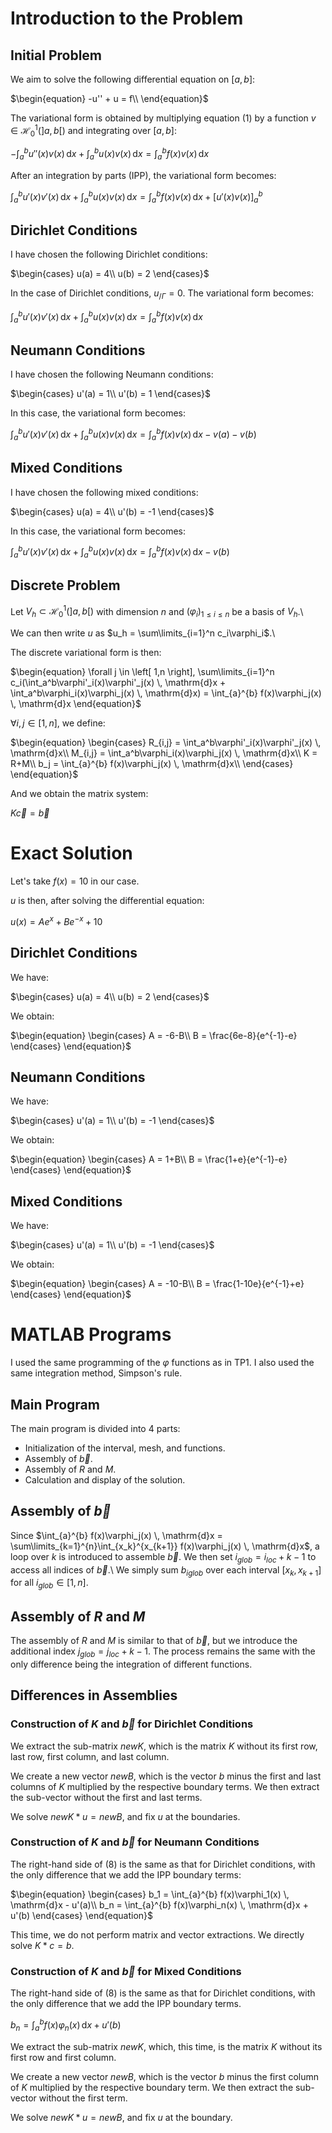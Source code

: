 # Introduction to the Problem

## Initial Problem

We aim to solve the following differential equation on $\left[a,b\right]$:

$`\begin{equation}
        -u'' + u = f\\     
\end{equation}`$

The variational form is obtained by multiplying equation (1) by a function $v \in \mathcal{H}_0^1(\left]a,b\right[)$ and integrating over $\left[a,b\right]$:

$`\begin{equation}
        -\int_{a}^{b} u''(x)v(x) \, \mathrm{d}x + \int_{a}^{b} u(x)v(x) \, \mathrm{d}x = \int_{a}^{b} f(x)v(x) \, \mathrm{d}x
\end{equation}`$

After an integration by parts (IPP), the variational form becomes:

$`\begin{equation}
        \int_{a}^{b} u'(x)v'(x) \, \mathrm{d}x + \int_{a}^{b} u(x)v(x) \, \mathrm{d}x = \int_{a}^{b} f(x)v(x) \, \mathrm{d}x + [u'(x)v(x)]_a^b
\end{equation}`$

## Dirichlet Conditions

I have chosen the following Dirichlet conditions:

$`\begin{cases}
    u(a) = 4\\
    u(b) = 2
\end{cases}`$

In the case of Dirichlet conditions, $u_{/\Gamma} = 0$. The variational form becomes:

$`\begin{equation}
    \int_{a}^{b} u'(x)v'(x) \, \mathrm{d}x + \int_{a}^{b} u(x)v(x) \, \mathrm{d}x = \int_{a}^{b} f(x)v(x) \, \mathrm{d}x
\end{equation}`$

## Neumann Conditions

I have chosen the following Neumann conditions:

$`\begin{cases}
    u'(a) = 1\\
    u'(b) = 1
\end{cases}`$

In this case, the variational form becomes:

$`\begin{equation}
        \int_{a}^{b} u'(x)v'(x) \, \mathrm{d}x + \int_{a}^{b} u(x)v(x) \, \mathrm{d}x = \int_{a}^{b} f(x)v(x) \, \mathrm{d}x - v(a) - v(b)
\end{equation}`$

## Mixed Conditions

I have chosen the following mixed conditions:

$`\begin{cases}
    u(a) = 4\\
    u'(b) = -1
\end{cases}`$

In this case, the variational form becomes:

$`\begin{equation}
        \int_{a}^{b} u'(x)v'(x) \, \mathrm{d}x + \int_{a}^{b} u(x)v(x) \, \mathrm{d}x = \int_{a}^{b} f(x)v(x) \, \mathrm{d}x - v(b)
\end{equation}`$

## Discrete Problem

Let $`V_h \subset \mathcal{H}_0^1(\left]a,b\right[)`$ with dimension $n$ and $(\varphi_i)_{1\leq i\leq n}$ be a basis of $V_h$.\\

We can then write $u$ as $u_h = \sum\limits_{i=1}^n c_i\varphi_i$.\\

The discrete variational form is then:

$`\begin{equation}
        \forall j \in \left[ 1,n \right], \sum\limits_{i=1}^n c_i(\int_a^b\varphi'_i(x)\varphi'_j(x) \, \mathrm{d}x + \int_a^b\varphi_i(x)\varphi_j(x) \, \mathrm{d}x) = \int_{a}^{b} f(x)\varphi_j(x) \, \mathrm{d}x
\end{equation}`$

$`\forall i,j \in \left[ 1,n \right]`$, we define:

$`\begin{equation}
    \begin{cases}
        R_{i,j} = \int_a^b\varphi'_i(x)\varphi'_j(x) \, \mathrm{d}x\\
        M_{i,j} = \int_a^b\varphi_i(x)\varphi_j(x) \, \mathrm{d}x\\
        K = R+M\\
        b_j =   \int_{a}^{b} f(x)\varphi_j(x) \, \mathrm{d}x\\
    \end{cases}
\end{equation}`$


And we obtain the matrix system:

$`\begin{equation}
    K\vec{c} = \vec{b}
\end{equation}`$

# Exact Solution

Let's take $f(x) = 10$ in our case.

$u$ is then, after solving the differential equation:

$`\begin{equation}
    u(x) = Ae^x + Be^{-x} + 10
\end{equation}`$

## Dirichlet Conditions

We have:

$`\begin{cases}
    u(a) = 4\\
    u(b) = 2
\end{cases}`$


We obtain:

$`\begin{equation}
    \begin{cases}
        A = -6-B\\
        B = \frac{6e-8}{e^{-1}-e}
    \end{cases}       
\end{equation}`$

## Neumann Conditions

We have:

$`\begin{cases}
    u'(a) = 1\\
    u'(b) = -1
\end{cases}`$


We obtain:

$`\begin{equation}
    \begin{cases}
        A = 1+B\\
        B = \frac{1+e}{e^{-1}-e}
    \end{cases}       
\end{equation}`$

## Mixed Conditions

We have:

$`\begin{cases}
    u'(a) = 1\\
    u'(b) = -1
\end{cases}`$


We obtain:

$`\begin{equation}
    \begin{cases}
        A = -10-B\\
        B = \frac{1-10e}{e^{-1}+e}
    \end{cases}       
\end{equation}`$

# MATLAB Programs

I used the same programming of the $\varphi$ functions as in TP1. I also used the same integration method, Simpson's rule.

## Main Program

The main program is divided into 4 parts:

- Initialization of the interval, mesh, and functions.
- Assembly of $\vec{b}$.
- Assembly of $R$ and $M$.
- Calculation and display of the solution.

## Assembly of $`\vec{b}`$ 

Since $\int_{a}^{b} f(x)\varphi_j(x) \, \mathrm{d}x = \sum\limits_{k=1}^{n}\int_{x_k}^{x_{k+1}} f(x)\varphi_j(x) \, \mathrm{d}x$, a loop over $k$ is introduced to assemble $\vec{b}$. We then set $i_{glob} = i_{loc}+k-1$ to access all indices of $\vec{b}$.\\
We simply sum $b_{iglob}$ over each interval $\left[x_{k},x_{k+1}\right]$ for all $i_{glob} \in \left[ 1,n \right]$.

## Assembly of $`R`$ and $`M`$
The assembly of $`R`$ and $`M`$ is similar to that of $\vec{b}$, but we introduce the additional index $j_{glob} = j_{loc}+k-1$. The process remains the same with the only difference being the integration of different functions.

## Differences in Assemblies

### Construction of $`K`$ and $`\vec{b}`$ for Dirichlet Conditions

We extract the sub-matrix $`newK`$, which is the matrix $K$ without its first row, last row, first column, and last column.

We create a new vector $`newB`$, which is the vector $b$ minus the first and last columns of $K$ multiplied by the respective boundary terms. We then extract the sub-vector without the first and last terms.

We solve $`newK*u = newB`$, and fix $u$ at the boundaries.

### Construction of $`K`$ and $`\vec{b}`$ for Neumann Conditions

The right-hand side of (8) is the same as that for Dirichlet conditions, with the only difference that we add the IPP boundary terms:

$`\begin{equation}
\begin{cases}
    b_1 = \int_{a}^{b} f(x)\varphi_1(x) \, \mathrm{d}x - u'(a)\\
    b_n = \int_{a}^{b} f(x)\varphi_n(x) \, \mathrm{d}x + u'(b)
\end{cases}
\end{equation}`$

This time, we do not perform matrix and vector extractions. We directly solve $K*c = b$.

### Construction of $`K`$ and $`\vec{b}`$ for Mixed Conditions

The right-hand side of (8) is the same as that for Dirichlet conditions, with the only difference that we add the IPP boundary terms.

$`\begin{equation}
    b_n = \int_{a}^{b} f(x)\varphi_n(x) \, \mathrm{d}x + u'(b)
\end{equation}`$

We extract the sub-matrix $`newK`$, which, this time, is the matrix $`K`$ without its first row and first column.

We create a new vector $`newB`$, which is the vector $b$ minus the first column of $K$ multiplied by the respective boundary term. We then extract the sub-vector without the first term.

We solve $`newK*u = newB`$, and fix $u$ at the boundary.
